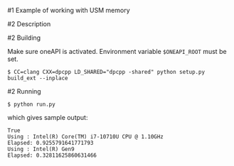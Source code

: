#1 Example of working with USM memory

#2 Description

#2 Building

Make sure oneAPI is activated. Environment variable `$ONEAPI_ROOT` must be set.


```
$ CC=clang CXX=dpcpp LD_SHARED="dpcpp -shared" python setup.py build_ext --inplace
```

#2 Running

```
$ python run.py
```

which gives sample output:

```
True
Using : Intel(R) Core(TM) i7-10710U CPU @ 1.10GHz
Elapsed: 0.9255791641771793
Using : Intel(R) Gen9
Elapsed: 0.32811625860631466
```